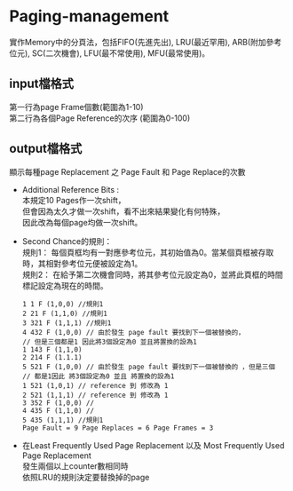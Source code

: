 # Paging-management
實作Memory中的分頁法，包括FIFO(先進先出), LRU(最近罕用), ARB(附加參考位元), SC(二次機會), LFU(最不常使用), MFU(最常使用)。


## input檔格式
第一行為page Frame個數(範圍為1-10)<br>
第二行為各個Page Reference的次序 (範圍為0-100)
 

## output檔格式
顯示每種page Replacement 之 Page Fault 和 Page Replace的次數


* Additional Reference Bits : <br>
本規定10 Pages作一次shift，<br>
但會因為太久才做一次shift，看不出來結果變化有何特殊，<br>
因此改為每個page均做一次shift。<br>

* Second Chance的規則：<br>
規則1： 每個頁框均有一對應參考位元，其初始值為0。當某個頁框被存取時，其相對參考位元便被設定為1。<br>
規則2： 在給予第二次機會同時，將其參考位元設定為0，並將此頁框的時間標記設定為現在的時間。<br>

      1 1 F (1,0,0) //規則1
      2 21 F (1,1,0) //規則1
      3 321 F (1,1,1) //規則1
      4 432 F (1,0,0) // 由於發生 page fault 要找到下一個被替換的，
      // 但是三個都是1 因此將3個設定為0 並且將置換的設為1
      1 143 F (1,1,0)
      2 214 F (1.1.1)
      5 521 F (1,0,0) // 由於發生 page fault 要找到下一個被替換的 ，但是三個
      // 都是1因此 將3個設定為0 並且 將置換的設為1
      1 521 (1,0,1) // reference 到 修改為 1
      2 521 (1,1,1) // reference 到 修改為 1
      3 352 F (1,0,0) //
      4 435 F (1,1,0) //
      5 435 (1,1,1) //規則1
      Page Fault = 9 Page Replaces = 6 Page Frames = 3

* 在Least Frequently Used Page Replacement 以及 Most Frequently Used Page Replacement <br>
發生兩個以上counter數相同時<br>
依照LRU的規則決定要替換掉的page<br>
